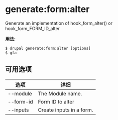 # generate:form:alter
Generate an implementation of hook_form_alter() or hook_form_FORM_ID_alter

**用法:**
```
$ drupal generate:form:alter [options]
$ gfa  
```

## 可用选项
选项 | 详细
-------|-------------
--module | The Module name.
--form-id | Form ID to alter
--inputs | Create inputs in a form.
